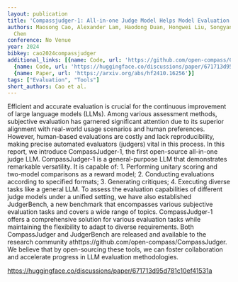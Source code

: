 ```yaml
---
layout: publication
title: 'Compassjudger-1: All-in-one Judge Model Helps Model Evaluation And Evolution'
authors: Maosong Cao, Alexander Lam, Haodong Duan, Hongwei Liu, Songyang Zhang, Kai
  Chen
conference: No Venue
year: 2024
bibkey: cao2024compassjudger
additional_links: [{name: Code, url: 'https://github.com/open-compass/CompassJudger'},
  {name: Code, url: 'https://huggingface.co/discussions/paper/671713d95d781c10ef41531a'},
  {name: Paper, url: 'https://arxiv.org/abs/hf2410.16256'}]
tags: ["Evaluation", "Tools"]
short_authors: Cao et al.
---
```

Efficient and accurate evaluation is crucial for the continuous improvement of large language models (LLMs). Among various assessment methods, subjective evaluation has garnered significant attention due to its superior alignment with real-world usage scenarios and human preferences. However, human-based evaluations are costly and lack reproducibility, making precise automated evaluators (judgers) vital in this process. In this report, we introduce CompassJudger-1, the first open-source all-in-one judge LLM. CompassJudger-1 is a general-purpose LLM that demonstrates remarkable versatility. It is capable of: 1. Performing unitary scoring and two-model comparisons as a reward model; 2. Conducting evaluations according to specified formats; 3. Generating critiques; 4. Executing diverse tasks like a general LLM. To assess the evaluation capabilities of different judge models under a unified setting, we have also established JudgerBench, a new benchmark that encompasses various subjective evaluation tasks and covers a wide range of topics. CompassJudger-1 offers a comprehensive solution for various evaluation tasks while maintaining the flexibility to adapt to diverse requirements. Both CompassJudger and JudgerBench are released and available to the research community athttps://github.com/open-compass/CompassJudger. We believe that by open-sourcing these tools, we can foster collaboration and accelerate progress in LLM evaluation methodologies.

https://huggingface.co/discussions/paper/671713d95d781c10ef41531a